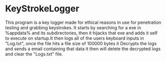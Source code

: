 # KeyStrokeLogger
This program is a key logger made for ethical reasons in use for penetration testing and grabbing keystrokes.
It starts by searching for a exe in %appdata% and its subdirectories, then it hijacks that exe and adds it self to execute on startup.It then logs all of the users keyboard inputs in "Log.txt", once the file hits a file size of 100000 bytes it Decrypts the logs and sends a email containing that data it then will delete the decrypted logs and clear the "Logs.txt" file.
